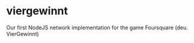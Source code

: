viergewinnt
===========

Our first NodeJS network implementation for the game Foursquare (deu. VierGewinnt)

